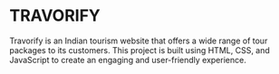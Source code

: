 # TRAVORIFY
Travorify is an Indian tourism website that offers a wide range of tour packages to its customers. This project is built using HTML, CSS, and JavaScript to create an engaging and user-friendly experience.
